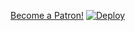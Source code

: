 
<a href="https://www.patreon.com/bePatron?u=44431519" data-patreon-widget-type="become-patron-button">Become a Patron!</a><script async src="https://c6.patreon.com/becomePatronButton.bundle.js"></script>
[![Deploy](https://www.herokucdn.com/deploy/button.svg)](https://heroku.com/deploy)
